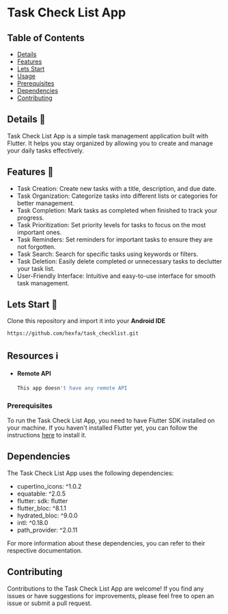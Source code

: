 # Task Check List App
## Table of Contents
- [Details](#details)
- [Features](#features)
- [Lets Start](#lets-start)
- [Usage](#usage)
- [Prerequisites](#prerequisites)
- [Dependencies](#dependencies)
- [Contributing](#contributing)
  
## Details 📜
Task Check List App is a simple task management application built with Flutter. It helps you stay organized by allowing you to create and manage your daily tasks effectively.



## Features 🚩

- Task Creation: Create new tasks with a title, description, and due date.
- Task Organization: Categorize tasks into different lists or categories for better management.
- Task Completion: Mark tasks as completed when finished to track your progress.
- Task Prioritization: Set priority levels for tasks to focus on the most important ones.
- Task Reminders: Set reminders for important tasks to ensure they are not forgotten.
- Task Search: Search for specific tasks using keywords or filters.
- Task Deletion: Easily delete completed or unnecessary tasks to declutter your task list.
- User-Friendly Interface: Intuitive and easy-to-use interface for smooth task management.

## Lets Start 🕺

Clone this repository and import it into your **Android IDE**
```bash
https://github.com/hexfa/task_checklist.git
```
## Resources ℹ️

- #### Remote API
  ```bash
  This app doesn't have any remote API
  ```

### Prerequisites

To run the Task Check List App, you need to have Flutter SDK installed on your machine. If you haven't installed Flutter yet, you can follow the instructions [here](https://flutter.dev/docs/get-started/install) to install it.


## Dependencies

The Task Check List App uses the following dependencies:

- cupertino_icons: ^1.0.2
- equatable: ^2.0.5
- flutter: sdk: flutter
- flutter_bloc: ^8.1.1
- hydrated_bloc: ^9.0.0
- intl: ^0.18.0
- path_provider: ^2.0.11

For more information about these dependencies, you can refer to their respective documentation.

## Contributing

Contributions to the Task Check List App are welcome! If you find any issues or have suggestions for improvements, please feel free to open an issue or submit a pull request.
